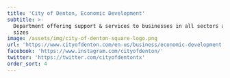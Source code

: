 ```yaml
---
title: 'City of Denton, Economic Development'
subtitle: >-
  Department offering support & services to businesses in all sectors and of all
  sizes
image: /assets/img/city-of-denton-square-logo.png
url: 'https://www.cityofdenton.com/en-us/business/economic-development'
facebook: 'https://www.instagram.com/cityofdenton/'
twitter: 'https://twitter.com/cityofdentontx'
order_sort: 4
---
```


